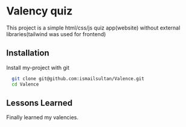 
# Valency quiz

This project is a simple html/css/js quiz app(website) without external libraries(tailwind was used for frontend)


## Installation

Install my-project with git

```bash
  git clone git@github.com:ismailsultan/Valence.git
  cd Valence
```


    
## Lessons Learned

Finally learned my valencies.

